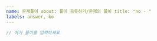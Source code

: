 ```yaml
---
name: 문제풀이 about: 풀이 공유하기/문제의 풀이 title: "no - "
labels: answer, ko
---
```


<!--
Notes: 

🎉 문제해결을 축하합니다!

풀이를 공유해주시는 것에 감사합니다!
하지만, 유저가 증가함에 따라 issue pool은 빠르게 풀이들로 채워질거에요.

당신의 풀이를 공유하기 전에 issue에 있는 유사한 풀이들을 검색하고 "thumb up(엄지척)" 또는 코멘트를 남길 수 있어요. 
다른 풀이가 있다고 생각되면 주저말고 새로운 issue를 만들어 다른 사람들과 공유 하세요
문제를 해결 하는 아이디어나 의견을 공유하는것은 아주 환영합니다!

감사합니다!
-->

```ts
// 여기 풀이를 입력하세요
```
